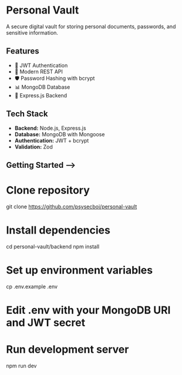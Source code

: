 # Personal Vault

A secure digital vault for storing personal documents, passwords, and sensitive information.

## Features

- 🔐 JWT Authentication
- 📱 Modern REST API
- 🛡️ Password Hashing with bcrypt
- 📊 MongoDB Database
- 🚀 Express.js Backend

## Tech Stack

- **Backend:** Node.js, Express.js
- **Database:** MongoDB with Mongoose
- **Authentication:** JWT + bcrypt
- **Validation:** Zod

## Getting Started -->
# Clone repository
git clone https://github.com/psysecboi/personal-vault

# Install dependencies
cd personal-vault/backend
npm install

# Set up environment variables
cp .env.example .env
# Edit .env with your MongoDB URI and JWT secret

# Run development server  
npm run dev